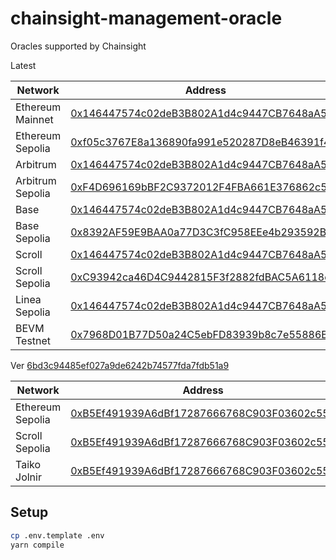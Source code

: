 # chainsight-management-oracle

Oracles supported by Chainsight

Latest

| Network          | Address                                                                                                                         |
| ---------------- | ------------------------------------------------------------------------------------------------------------------------------- |
| Ethereum Mainnet | [0x146447574c02deB3B802A1d4c9447CB7648aA56D](https://etherscan.io/address/0x146447574c02deB3B802A1d4c9447CB7648aA56D)           |
| Ethereum Sepolia | [0xf05c3767E8a136890fa991e520287D8eB46391f4](https://sepolia.etherscan.io/address/0xf05c3767E8a136890fa991e520287D8eB46391f4)   |
| Arbitrum         | [0x146447574c02deB3B802A1d4c9447CB7648aA56D](https://arbiscan.io/address/0x146447574c02deB3B802A1d4c9447CB7648aA56D)            |
| Arbitrum Sepolia | [0xF4D696169bBF2C9372012F4FBA661E376862c581](https://sepolia.arbiscan.io/address/0xF4D696169bBF2C9372012F4FBA661E376862c581)    |
| Base             | [0x146447574c02deB3B802A1d4c9447CB7648aA56D](https://basescan.org/address/0x146447574c02deB3B802A1d4c9447CB7648aA56D)           |
| Base Sepolia     | [0x8392AF59E9BAA0a77D3C3fC958EEe4b293592B92](https://sepolia.basescan.org/address/0x8392AF59E9BAA0a77D3C3fC958EEe4b293592B92)   |
| Scroll           | [0x146447574c02deB3B802A1d4c9447CB7648aA56D](https://scrollscan.com/address/0x146447574c02deB3B802A1d4c9447CB7648aA56D)         |
| Scroll Sepolia   | [0xC93942ca46D4C9442815F3f2882fdBAC5A6118c4](https://sepolia.scrollscan.com/address/0xC93942ca46D4C9442815F3f2882fdBAC5A6118c4) |
| Linea Sepolia    | [0x146447574c02deB3B802A1d4c9447CB7648aA56D](https://sepolia.lineascan.build/address/0x146447574c02deB3B802A1d4c9447CB7648aA56D)|
| BEVM Testnet     | [0x7968D01B77D50a24C5ebFD83939b8c7e55886B26](https://scan-testnet.bevm.io/address/0x7968D01B77D50a24C5ebFD83939b8c7e55886B26)|


Ver [6bd3c94485ef027a9de6242b74577fda7fdb51a9](https://github.com/horizonx-tech/chainsight-management-oracle/tree/6bd3c94485ef027a9de6242b74577fda7fdb51a9)

| Network          | Address                                                                                                                            |
| ---------------- | ---------------------------------------------------------------------------------------------------------------------------------- |
| Ethereum Sepolia | [0xB5Ef491939A6dBf17287666768C903F03602c550](https://sepolia.etherscan.io/address/0xB5Ef491939A6dBf17287666768C903F03602c550)      |
| Scroll Sepolia   | [0xB5Ef491939A6dBf17287666768C903F03602c550](https://sepolia.scrollscan.dev/address/0xB5Ef491939A6dBf17287666768C903F03602c550)    |
| Taiko Jolnir     | [0xB5Ef491939A6dBf17287666768C903F03602c550](https://explorer.jolnir.taiko.xyz/address/0xB5Ef491939A6dBf17287666768C903F03602c550) |

## Setup

```bash
cp .env.template .env
yarn compile
```
